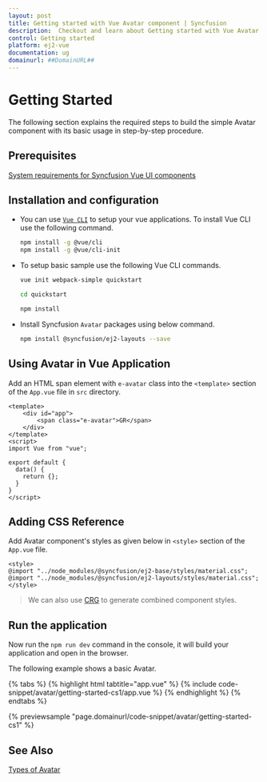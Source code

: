 ```yaml
---
layout: post
title: Getting started with Vue Avatar component | Syncfusion
description:  Checkout and learn about Getting started with Vue Avatar component of Syncfusion Essential JS 2 and more details.
control: Getting started 
platform: ej2-vue
documentation: ug
domainurl: ##DomainURL##
---
```


# Getting Started

The following section explains the required steps to build the simple Avatar component with its basic usage in step-by-step procedure.

## Prerequisites

[System requirements for Syncfusion Vue UI components](https://ej2.syncfusion.com/vue/documentation/system-requirements/)

## Installation and configuration

* You can use [`Vue CLI`](https://github.com/vuejs/vue-cli) to setup your vue applications. To install Vue CLI use the following command.

    ```bash
    npm install -g @vue/cli
    npm install -g @vue/cli-init
    ```

* To setup basic  sample use the following Vue CLI commands.

    ```bash
    vue init webpack-simple quickstart

    cd quickstart

    npm install

    ```

* Install Syncfusion `Avatar` packages using below command.

    ```bash
    npm install @syncfusion/ej2-layouts --save
    ```

## Using Avatar in Vue Application

Add an HTML span element with `e-avatar` class into the `<template>` section of the `App.vue` file in `src` directory.

```
<template>
    <div id="app">
        <span class="e-avatar">GR</span>
    </div>
</template>
<script>
import Vue from "vue";

export default {
  data() {
    return {};
  }
}
</script>
```

## Adding CSS Reference

Add Avatar component's styles as given below in `<style>` section of the `App.vue` file.

```
<style>
@import "../node_modules/@syncfusion/ej2-base/styles/material.css";
@import "../node_modules/@syncfusion/ej2-layouts/styles/material.css";
</style>
```

> We can also use [CRG](https://crg.syncfusion.com/) to generate combined component styles.

## Run the application

Now run the `npm run dev` command in the console, it will build your application and open in the browser.

The following example shows a basic Avatar.

{% tabs %}
{% highlight html tabtitle="app.vue" %}
{% include code-snippet/avatar/getting-started-cs1/app.vue %}
{% endhighlight %}
{% endtabs %}
        
{% previewsample "page.domainurl/code-snippet/avatar/getting-started-cs1" %}

## See Also

[Types of Avatar](../avatar/types)
